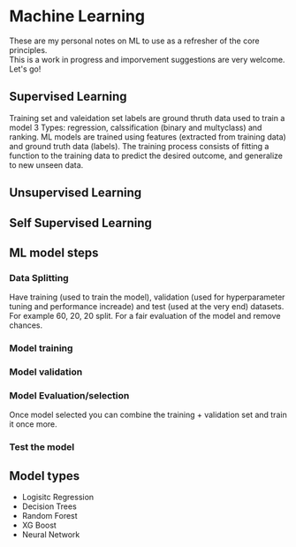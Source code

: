 # Machine Learning
These are my personal notes on ML to use as a refresher of the core principles.  
This is a work in progress and imporvement suggestions are very welcome. Let's go!

## Supervised Learning
Training set and valeidation set
labels are ground thruth data used to train a model
3 Types: regression, calssification (binary and multyclass) and ranking.
ML models are trained using features (extracted from training data) and ground truth data (labels). 
The training process consists of fitting a function to the training data to predict the desired outcome, and generalize to new unseen data.

## Unsupervised Learning

## Self Supervised Learning

## ML model steps
### Data Splitting
Have training (used to train the model), validation (used for hyperparameter tuning and performance increade) and test (used at the very end) datasets. For example 60, 20, 20 split.
For a fair evaluation of the model and remove chances.  

### Model training

### Model validation

### Model Evaluation/selection
Once model selected you can combine the training + validation set and train it once more.

### Test the model



## Model types
- Logisitc Regression
- Decision Trees
- Random Forest
- XG Boost
- Neural Network
